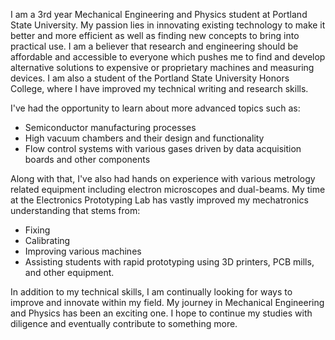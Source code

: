 I am a 3rd year Mechanical Engineering and Physics student at Portland State University. 
My passion lies in innovating existing technology to make it better and more efficient as well as finding new concepts to bring into practical use. 
I am a believer that research and engineering should be affordable and accessible to everyone which pushes me to find and develop alternative solutions to expensive or proprietary machines and measuring devices. 
I am also a student of the Portland State University Honors College, where I have improved my technical writing and research skills. 

I've had the opportunity to learn about more advanced topics such as: 
- Semiconductor manufacturing processes
- High vacuum chambers and their design and functionality
- Flow control systems with various gases driven by data acquisition boards and other components

Along with that, I've also had hands on experience with various metrology related equipment including electron microscopes and dual-beams. 
My time at the Electronics Prototyping Lab has vastly improved my mechatronics understanding that stems from:
- Fixing
- Calibrating
- Improving various machines
- Assisting students with rapid prototyping using 3D printers, PCB mills, and other equipment.

In addition to my technical skills, I am continually looking for ways to improve and innovate within my field. 
My journey in Mechanical Engineering and Physics has been an exciting one. 
I hope to continue my studies with diligence and eventually contribute to something more.

<!---
SabeelSaleem/SabeelSaleem is a ✨ special ✨ repository because its `README.md` (this file) appears on your GitHub profile.
You can click the Preview link to take a look at your changes.
--->
